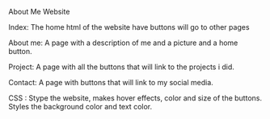 About Me Website

Index: The home html of the website have buttons will go to other pages

About me: A page with a description of me and a picture and a home button. 

Project: A page with all the buttons that will link to the projects i did. 

Contact: A page with buttons that will link to my social media. 

CSS : Stype the website, makes hover effects, color and size of the buttons. Styles the background color and text color.

